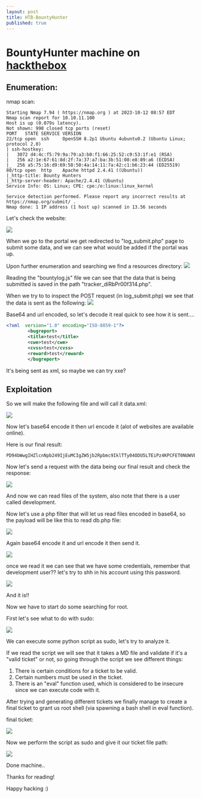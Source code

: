 ```yaml
---
layout: post
title: HTB-BountyHunter
published: true
---
```

# BountyHunter machine on [hackthebox](https://app.hackthebox.com)


## Enumeration:

nmap scan:

```
Starting Nmap 7.94 ( https://nmap.org ) at 2023-10-12 08:57 EDT
Nmap scan report for 10.10.11.100
Host is up (0.079s latency).
Not shown: 998 closed tcp ports (reset)
PORT   STATE SERVICE VERSION
22/tcp open  ssh     OpenSSH 8.2p1 Ubuntu 4ubuntu0.2 (Ubuntu Linux; protocol 2.0)
| ssh-hostkey: 
|   3072 d4:4c:f5:79:9a:79:a3:b0:f1:66:25:52:c9:53:1f:e1 (RSA)
|   256 a2:1e:67:61:8d:2f:7a:37:a7:ba:3b:51:08:e8:89:a6 (ECDSA)
|_  256 a5:75:16:d9:69:58:50:4a:14:11:7a:42:c1:b6:23:44 (ED25519)
80/tcp open  http    Apache httpd 2.4.41 ((Ubuntu))
|_http-title: Bounty Hunters
|_http-server-header: Apache/2.4.41 (Ubuntu)
Service Info: OS: Linux; CPE: cpe:/o:linux:linux_kernel

Service detection performed. Please report any incorrect results at https://nmap.org/submit/ .
Nmap done: 1 IP address (1 host up) scanned in 13.56 seconds
```


Let's check the website:

![](../assets/images/bountyhunter/20231012155807.png)

When we go to the portal we get redirected to "log_submit.php" page to submit some data, and we can see what would be added if the portal was up.


Upon further enumeration and searching we find a resources directory:
![](../assets/images/bountyhunter/20231012162421.png)

Reading the "bountylog.js" file we can see that the data that is being submitted is saved in the path "tracker_diRbPr00f314.php".


When we try to to inspect the POST request (in log_submit.php) we see that the data is sent as the following:
![](../assets/images/bountyhunter/20231012163150.png)

Base64 and url encoded, so let's decode it real quick to see how it is sent....


```xml
<?xml  version="1.0" encoding="ISO-8859-1"?>
		<bugreport>
		<title>test</title>
		<cwe>test</cwe>
		<cvss>test</cvss>
		<reward>test</reward>
		</bugreport>
```
It's being sent as xml, so maybe we can try xxe?


## Exploitation


So we will make the following file and will call it data.xml:

![](../assets/images/bountyhunter/20231012205058.png)

Now let's base64 encode it then url encode it (alot of websites are available online).

Here is our final result:
```
PD94bWwgIHZlcnNpb249IjEuMCIgZW5jb2Rpbmc9IklTTy04ODU5LTEiPz4KPCFET0NUWVBFIGZvbyBbIDwhRU5USVRZIHh4ZSBTWVNURU0gImZpbGU6Ly8vZXRjL3Bhc3N3ZCI%2BIF0%2BCgkJPGJ1Z3JlcG9ydD4KCQk8dGl0bGU%2BdGVzdDwvdGl0bGU%2BCgkJPGN3ZT50ZXN0PC9jd2U%2BCgkJPGN2c3M%2BdGVzdDwvY3Zzcz4KCQk8cmV3YXJkPiZ4eGU7PC9yZXdhcmQ%2BCgkJPC9idWdyZXBvcnQ%2BCgo%3D
```

Now let's send a request with the data being our final result and check the response:

![](../assets/images/bountyhunter/20231012214823.png)

And now we can read files of the system, also note that there is a user called development.


Now let's use a php filter that will let us read files encoded in base64, so the payload will be like this to read db.php file:

![](../assets/images/bountyhunter/20231012215220.png)

Again base64 encode it and url encode it then send it.


![](../assets/images/bountyhunter/20231012215356.png)


once we read it we can see that we have some credentials, remember that development user?? let's try to shh in his account using this password.

![](../assets/images/bountyhunter/20231012215503.png)

And it is!!

Now we have to start do some searching for root.

First let's see what to do with sudo:

![](../assets/images/bountyhunter/20231012215602.png)

We can execute some python script as sudo, let's try to analyze it.


If we read the script we will see that it takes a MD file and validate if it's a "valid ticket" or not, so going through the script we see different things:
1) There is certain conditions for a ticket to be valid.
2) Certain numbers must be used in the ticket.
3) There is an "eval" function used, which is considered to be insecure since we can execute code with it.

After trying and generating different tickets we finally manage to create a final ticket to grant us root shell (via spawning a bash shell in eval function).

final ticket: 

![](../assets/images/bountyhunter/20231012223103.png)

Now we perform the script as sudo and give it our ticket file path:

![](../assets/images/bountyhunter/20231012223218.png)

Done machine..

Thanks for reading!

Happy hacking :)


